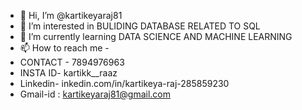 - 👋 Hi, I’m @kartikeyaraj81
- 👀 I’m interested in BULIDING DATABASE RELATED TO SQL 
- 🌱 I’m currently learning DATA SCIENCE AND MACHINE LEARNING
- 📫 How to reach me -
- CONTACT - 7894976963
- INSTA ID- kartikk__raaz
- Linkedin- inkedin.com/in/kartikeya-raj-285859230
- Gmail-id : kartikeyaraj81@gmail.com

<!---
kartikeyaraj81/kartikeyaraj81 is a ✨ special ✨ repository because its `README.md` (this file) appears on your GitHub profile.
You can click the Preview link to take a look at your changes.
--->
